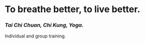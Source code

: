 <!-- page: / -->
<!-- title: Home -->
# To breathe better, to live better.
### <i>Tai Chi Chuan, Chi Kung, Yoga.</i>

Individual and group training.
